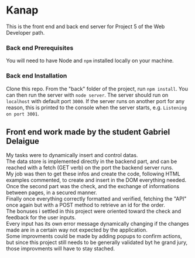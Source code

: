 # Kanap #

This is the front end and back end server for Project 5 of the Web Developer path.

### Back end Prerequisites ###

You will need to have Node and `npm` installed locally on your machine.

### Back end Installation ###

Clone this repo. From the "back" folder of the project, run `npm install`. You 
can then run the server with `node server`. 
The server should run on `localhost` with default port `3000`. If the
server runs on another port for any reason, this is printed to the
console when the server starts, e.g. `Listening on port 3001`.

## Front end work made by the student Gabriel Delaigue ##

My tasks were to dynamically insert and control datas.</br>
The data store is implemented directly in the backend part, and can be reached with a fetch (GET verb) on the port the backend server runs.</br>
My job was then to get these infos and create the code, following HTML examples commented, to create and insert in the DOM everything needed.</br>
Once the second part was the check, and the exchange of informations between pages, in a secured manner.</br>
Finally once everything correctly formatted and verified, fetching the "API" once again but with a POST method to retrieve an id for the order.</br>
The bonuses i settled in this project were oriented toward the check and feedback for the user inputs.</br>
Every input has its own error message dynamically changing if the changes made are in a certain way not expected by the application.</br>
Some improvments could be made by adding popups to confirm actions, but since this project still needs to be generally validated byt he grand jury, those improvments will have to stay stached.
